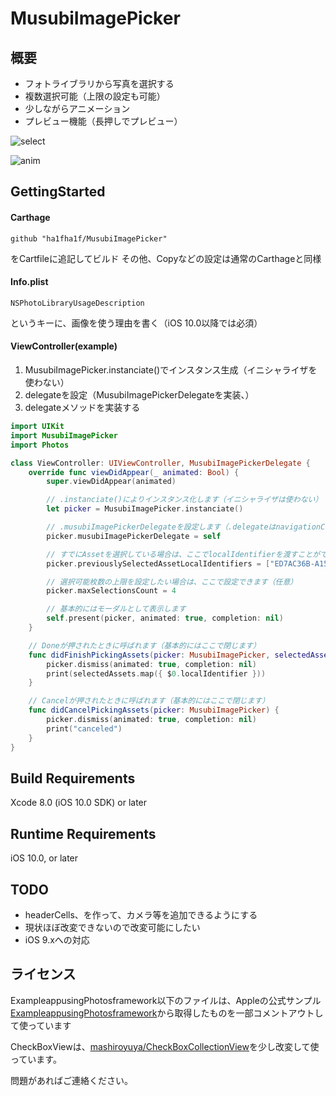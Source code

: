 # MusubiImagePicker
## 概要

- フォトライブラリから写真を選択する
- 複数選択可能（上限の設定も可能）
- 少しながらアニメーション
- プレビュー機能（長押しでプレビュー）

![select](https://raw.githubusercontent.com/ha1fha1f/MusubiImagePicker/master/screenshots/select.png)

![anim](https://raw.githubusercontent.com/ha1fha1f/MusubiImagePicker/master/screenshots/anim.gif)

## GettingStarted

#### Carthage

```Cartfile
github "ha1fha1f/MusubiImagePicker"
```

をCartfileに追記してビルド
その他、Copyなどの設定は通常のCarthageと同様

#### Info.plist

```
NSPhotoLibraryUsageDescription
```

というキーに、画像を使う理由を書く（iOS 10.0以降では必須）

#### ViewController(example)

1. MusubiImagePicker.instanciate()でインスタンス生成（イニシャライザを使わない）
1. delegateを設定（MusubiImagePickerDelegateを実装、）
1. delegateメソッドを実装する

```swift
import UIKit
import MusubiImagePicker
import Photos

class ViewController: UIViewController, MusubiImagePickerDelegate {
    override func viewDidAppear(_ animated: Bool) {
        super.viewDidAppear(animated)

        // .instanciate()によりインスタンス化します（イニシャライザは使わない）
        let picker = MusubiImagePicker.instanciate()

        // .musubiImagePickerDelegateを設定します（.delegateはnavigationControllerに向いています）
        picker.musubiImagePickerDelegate = self

        // すでにAssetを選択している場合は、ここでlocalIdentifierを渡すことができます（任意）
        picker.previouslySelectedAssetLocalIdentifiers = ["ED7AC36B-A150-4C38-BB8C-B6D696F4F2ED/L0/001", "495F9CF5-F638-4694-9C48-B73451DA9C7A/L0/001"]

        // 選択可能枚数の上限を設定したい場合は、ここで設定できます（任意）
        picker.maxSelectionsCount = 4

        // 基本的にはモーダルとして表示します
        self.present(picker, animated: true, completion: nil)
    }

    // Doneが押されたときに呼ばれます（基本的にはここで閉じます）
    func didFinishPickingAssets(picker: MusubiImagePicker, selectedAssets: [PHAsset], assetCollection: PHAssetCollection!) {
        picker.dismiss(animated: true, completion: nil)
        print(selectedAssets.map({ $0.localIdentifier }))
    }

    // Cancelが押されたときに呼ばれます（基本的にはここで閉じます）
    func didCancelPickingAssets(picker: MusubiImagePicker) {
        picker.dismiss(animated: true, completion: nil)
        print("canceled")
    }
}
```

## Build Requirements

Xcode 8.0 (iOS 10.0 SDK) or later

## Runtime Requirements

iOS 10.0, or later

## TODO

- headerCells、を作って、カメラ等を追加できるようにする
- 現状ほぼ改変できないので改変可能にしたい
- iOS 9.xへの対応


## ライセンス
ExampleappusingPhotosframework以下のファイルは、Appleの公式サンプル[ExampleappusingPhotosframework](https://developer.apple.com/library/content/samplecode/UsingPhotosFramework/Introduction/Intro.html)から取得したものを一部コメントアウトして使っています

CheckBoxViewは、[mashiroyuya/CheckBoxCollectionView](https://github.com/mashiroyuya/CheckBoxCollectionView)を少し改変して使っています。

問題があればご連絡ください。
